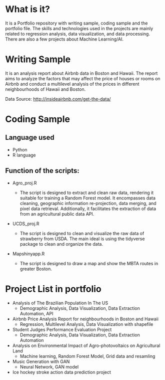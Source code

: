# What is it?
It is a Portfolio repository with writing sample, coding sample and the portfolio file. The skills and technologies used in the projects are mainly related to regression analysis, data visualization, and data processing. There are also a few projects about Machine Learning/AI.

# Writing Sample
It is an analysis report about Airbnb data in Boston and Hawaii. The report aims to analyze the factors that may affect the price of houses or rooms on Airbnb and conduct a multilevel analysis of the prices in different neighbourhoods of Hawaii and Boston.

Data Source: http://insideairbnb.com/get-the-data/

# Coding Sample
## Language used
- Python
- R language

## Function of the scripts:
- Agro_proj.R
  - The script is designed to extract and clean raw data, rendering it suitable for training a Random Forest model. It encompasses data cleaning, geographic information re-projection, data merging, and pixel data retrieval. Additionally, it facilitates the extraction of data from an agricultural public data API.

- UCDS_proj.R
  - The script is designed to clean and visualize the raw data of strawberry from USDA. The main ideal is using the tidyverse package to clean and organize the data.
 
- Mapshinyapp.R
  - The script is designed to draw a map and show the MBTA routes in greater Boston.

# Project List in portfolio
- Analysis of The Brazilian Population In The US
  - Demographic Analysis, Data Visualization, Data Extraction Automation, API
- Airbnb Price Analysis Report for neighbourhoods in Boston and Hawaii
  - Regression, Multilevel Analysis, Data Visualization with shapefile
- Student Judges Performance Evaluation Project
  - Demographic Analysis, Data Visualization, Data Extraction Automation
- Analysis on Environmental Impact of Agro-photovoltaics on Agricultural Land
  - Machine learning, Random Forest Model, Grid data and resamling
- Music Generation with GAN
  - Neural Network, GAN model
- Ice hockey stroke action data prediction project
